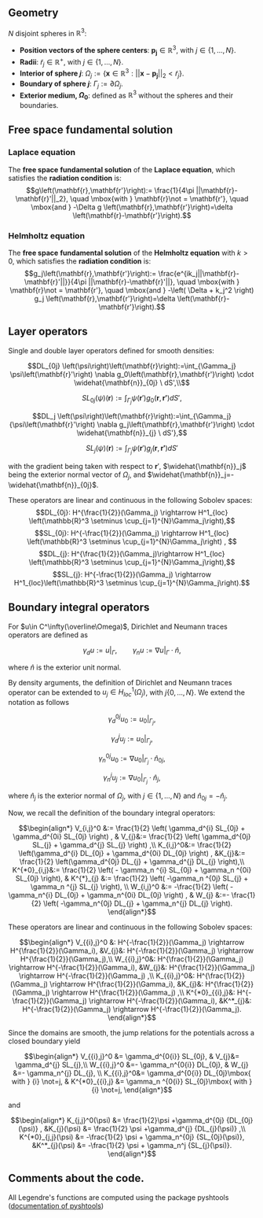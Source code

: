 ## Geometry

$N$ disjoint spheres in $\mathbb{R}^3$:
- **Position vectors of the sphere centers**: $\mathbf{p_j} \in \mathbb{R}^3$, with $j \in \{1,...,N\}$.  
- **Radii**: $\tilde{r}_j\in \mathbb{R}^+$, with $j \in \{1,...,N\}$.
- **Interior of sphere $j$**: $\Omega_j:=\{ \mathbf{x} \in \mathbb{R}^3:||\mathbf{x}-\mathbf{p_j}||_2<\tilde{r}_j \}$.
- **Boundary of sphere $j$**: $\Gamma_j:=\partial \Omega_j$.
- **Exterior medium, $\Omega_0$**: defined as $\mathbb{R}^3$ without the spheres and their boundaries.  

## Free space fundamental solution

### Laplace equation
The **free space** **fundamental solution** of the **Laplace equation**, which satisfies the **radiation condition** is:
$$g\left(\mathbf{r},\mathbf{r'}\right):= \frac{1}{4\pi ||\mathbf{r}-\mathbf{r}'||_2}, \quad \mbox{with } \mathbf{r}\not = \mathbf{r'}, \quad \mbox{and } -\Delta g \left(\mathbf{r},\mathbf{r'}\right)=\delta \left(\mathbf{r}-\mathbf{r'}\right).$$

### Helmholtz equation
The **free space** **fundamental solution** of the **Helmholtz equation** with $k>0$, which satisfies the **radiation condition** is:
$$g_j\left(\mathbf{r},\mathbf{r'}\right):= \frac{e^{ik_j||\mathbf{r}-\mathbf{r}'||}}{4\pi ||\mathbf{r}-\mathbf{r}'||}, \quad \mbox{with } \mathbf{r}\not = \mathbf{r'}, \quad \mbox{and } -\left( \Delta + k_j^2 \right) g_j \left(\mathbf{r},\mathbf{r'}\right)=\delta \left(\mathbf{r}-\mathbf{r'}\right).$$


## Layer operators

Single and double layer operators defined for smooth densities:
```math
DL_{0j} \left(\psi\right)\left(\mathbf{r}\right):=\int_{\Gamma_j}  \psi\left(\mathbf{r}'\right) \nabla g_0\left(\mathbf{r},\mathbf{r'}\right) \cdot \widehat{\mathbf{n}}_{0j} \ dS',\\
```
```math
SL_{0j} \left(\psi\right)\left(\mathbf{r}\right):=\int_{\Gamma_j}  {\psi\left(\mathbf{r}'\right) g_0\left(\mathbf{r},\mathbf{r'}\right) dS'},
```
```math
DL_j \left(\psi\right)\left(\mathbf{r}\right):=\int_{\Gamma_j}  {\psi\left(\mathbf{r}'\right) \nabla g_j\left(\mathbf{r},\mathbf{r'}\right) \cdot \widehat{\mathbf{n}}_{j} \ dS'},
```
```math
SL_j \left(\psi\right)\left(\mathbf{r}\right):=\int_{\Gamma_j}  {\psi\left(\mathbf{r}' \right) g_j\left(\mathbf{r},\mathbf{r'}\right) dS'}
```

with the gradient being taken with respect to $\mathbf{r}'$, $\widehat{\mathbf{n}}_j$ being the exterior normal vector of $\Omega_j$, and $\widehat{\mathbf{n}}_j=-\widehat{\mathbf{n}}_{0j}$.

These operators are linear and continuous in the following Sobolev spaces:
$$DL_{0j}: H^{\frac{1}{2}}(\Gamma_j) \rightarrow H^1_{loc} \left(\mathbb{R}^3 \setminus \cup_{j=1}^{N}\Gamma_j\right),$$
$$SL_{0j}: H^{-\frac{1}{2}}(\Gamma_j) \rightarrow H^1_{loc}  \left(\mathbb{R}^3 \setminus \cup_{j=1}^{N}\Gamma_j\right)  , $$
$$DL_{j}: H^{\frac{1}{2}}(\Gamma_j)\rightarrow H^1_{loc} \left(\mathbb{R}^3 \setminus \cup_{j=1}^{N}\Gamma_j\right),$$
$$SL_{j}: H^{-\frac{1}{2}}(\Gamma_j) \rightarrow H^1_{loc}\left(\mathbb{R}^3 \setminus \cup_{j=1}^{N}\Gamma_j\right).$$

## Boundary integral operators

For $u\in C^\infty(\overline\Omega)$, Dirichlet and Neumann traces operators are defined as 
```math
\gamma_d u := u|_{\Gamma},\qquad \gamma_n u := \nabla  u|_{\Gamma} \cdot \widehat{n},
```
where $\widehat{n}$ is the exterior unit normal.

By density arguments, the definition of Dirichlet and Neumann traces operator can be extended to $u_j \in H^1_{loc}(\Omega_j)$, with $j \{0, ..., N \}$. We extend the notation as follows

```math
\gamma_d^{0j} u_0 := u_0|_{\Gamma_j},
```
```math
\gamma_d^{j} u_j := u_0|_{\Gamma_j},
```
```math
\gamma_n^{0j} u_0 := \nabla u_0|_{\Gamma_j} \cdot \widehat{n}_{0j},
```
```math
\gamma_n^{j} u_j := \nabla u_0|_{\Gamma_j}\cdot \widehat{n}_{j},
```
where $\widehat{n}_{j}$ is the exterior normal of $\Omega_j$, with $j\in \{ 1, ..., N\}$ and $\widehat{n}_{0j}=-\widehat{n}_{j}$.

Now, we recall the definition of the boundary integral operators:
```math
\begin{align*}
	V_{i,j}^0 &:=  \frac{1}{2} \left( \gamma_d^{i} SL_{0j} + \gamma_d^{0i} SL_{0j} \right) ,
	& V_{j}&:= \frac{1}{2} \left(  \gamma_d^{0j} SL_{j} + \gamma_d^{j} SL_{j} \right) ,\\
	K_{i,j}^0&:= \frac{1}{2} \left(\gamma_d^{i} DL_{0j} + \gamma_d^{0i} DL_{0j} \right) ,
	&K_{j}&:= \frac{1}{2} \left(\gamma_d^{0j} DL_{j} + \gamma_d^{j} DL_{j} \right),\\
	K^{*0}_{i,j}&:= \frac{1}{2} \left( - \gamma_n ^{i} SL_{0j} + \gamma_n ^{0i} SL_{0j}  \right),
	 & K^{*}_{j} &:= \frac{1}{2} \left( -\gamma_n ^{0j} SL_{j}  + \gamma_n ^{j} SL_{j} \right), \\
	W_{i,j}^0 &:= -\frac{1}{2} \left( - \gamma_n^{i} DL_{0j}  + \gamma_n^{0i} DL_{0j} \right) ,
	& W_{j} &:=- \frac{1}{2} \left( -\gamma_n^{0j} DL_{j} + \gamma_n^{j} DL_{j} \right).
\end{align*}
```

These operators are linear and continuous in the following Sobolev spaces: 
```math
\begin{align*}
	V_{{i},j}^0 &: H^{-\frac{1}{2}}(\Gamma_j) \rightarrow H^{\frac{1}{2}}(\Gamma_i),
	&V_{j}&: H^{-\frac{1}{2}}(\Gamma_j) \rightarrow H^{\frac{1}{2}}(\Gamma_j),\\
	W_{{i},j}^0&: H^{\frac{1}{2}}(\Gamma_j) \rightarrow H^{-\frac{1}{2}}(\Gamma_i),
	&W_{j}&: H^{\frac{1}{2}}(\Gamma_j) \rightarrow H^{-\frac{1}{2}}(\Gamma_j) ,\\
	K_{{i},j}^0&: H^{\frac{1}{2}}(\Gamma_j) \rightarrow H^{\frac{1}{2}}(\Gamma_i),
	&K_{j}&: H^{\frac{1}{2}}(\Gamma_j) \rightarrow H^{\frac{1}{2}}(\Gamma_j) ,\\
	K^{*0}_{{i},j}&: H^{-\frac{1}{2}}(\Gamma_j) \rightarrow H^{-\frac{1}{2}}(\Gamma_i),
	&K^*_{j}&: H^{-\frac{1}{2}}(\Gamma_j) \rightarrow H^{-\frac{1}{2}}(\Gamma_j).
\end{align*}
```

Since the domains are smooth, the jump relations for the potentials across a closed boundary yield
```math
\begin{align*}
	V_{{i},j}^0 &=   \gamma_d^{0{i}} SL_{0j},
	& V_{j}&=  \gamma_d^{j} SL_{j},\\
	W_{{i},j}^0 &=-  \gamma_n^{0{i}} DL_{0j},
	& W_{j} &=- \gamma_n^{j} DL_{j}, \\
	  K_{{i},j}^0&= \gamma_d^{0{i}} DL_{0j}\mbox{ with } {i} \not=j,
	 & K^{*0}_{{i},j} &= \gamma_n ^{0{i}} SL_{0j}\mbox{ with } {i}  \not=j,
\end{align*}
```
and
```math
\begin{align*}
	K_{j,j}^0(\psi) &= \frac{1}{2}\psi +\gamma_d^{0j} {DL_{0j}(\psi)} ,
	&K_{j}(\psi) &= \frac{1}{2} \psi +\gamma_d^{j} {DL_{j}(\psi)} ,\\
	 K^{*0}_{j,j}(\psi) &= -\frac{1}{2} \psi + \gamma_n^{0j} {SL_{0j}(\psi)},
	&K^*_{j}(\psi) &= -\frac{1}{2} \psi + \gamma_n^j {SL_{j}(\psi)}.
\end{align*}
```

## Comments about the code.

All Legendre's functions are computed using the package pyshtools 
([documentation of pyshtools](https://shtools.github.io/SHTOOLS/index.html))

